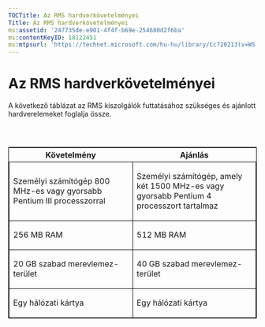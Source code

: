 ```yaml
---
TOCTitle: Az RMS hardverkövetelményei
Title: Az RMS hardverkövetelményei
ms:assetid: '247735de-e901-4f4f-b69e-254680d2f6ba'
ms:contentKeyID: 18122451
ms:mtpsurl: 'https://technet.microsoft.com/hu-hu/library/Cc720213(v=WS.10)'
---
```


Az RMS hardverkövetelményei
===========================

A következő táblázat az RMS kiszolgálók futtatásához szükséges és ajánlott hardverelemeket foglalja össze.

###  

<p> </p>
<table style="border:1px solid black;">
<colgroup>
<col width="50%" />
<col width="50%" />
</colgroup>
<thead>
<tr class="header">
<th>Követelmény</th>
<th>Ajánlás</th>
</tr>
</thead>
<tbody>
<tr class="odd">
<td style="border:1px solid black;"><p>Személyi számítógép 800 MHz-es vagy gyorsabb Pentium III processzorral</p></td>
<td style="border:1px solid black;"><p>Személyi számítógép, amely két 1500 MHz-es vagy gyorsabb Pentium 4 processzort tartalmaz</p></td>
</tr>
<tr class="even">
<td style="border:1px solid black;"><p>256 MB RAM</p></td>
<td style="border:1px solid black;"><p>512 MB RAM</p></td>
</tr>
<tr class="odd">
<td style="border:1px solid black;"><p>20 GB szabad merevlemez-terület</p></td>
<td style="border:1px solid black;"><p>40 GB szabad merevlemez-terület</p></td>
</tr>
<tr class="even">
<td style="border:1px solid black;"><p>Egy hálózati kártya</p></td>
<td style="border:1px solid black;"><p>Egy hálózati kártya</p></td>
</tr>
</tbody>
</table>
